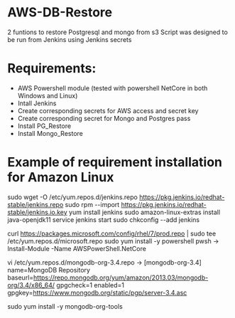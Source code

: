 # AWS-DB-Restore
2 funtions to restore Postgresql and mongo from s3
Script was designed to be run from Jenkins using Jenkins secrets

# Requirements: 
- AWS Powershell module (tested with powershell NetCore in both Windows and Linux)
- Intall Jenkins
- Create corresponding secrets for AWS access and secret key
- Create corresponding secret for Mongo and Postgres pass
- Install PG_Restore
- Install Mongo_Restore



# Example of requirement installation for Amazon Linux 
sudo wget -O /etc/yum.repos.d/jenkins.repo https://pkg.jenkins.io/redhat-stable/jenkins.repo
sudo rpm --import https://pkg.jenkins.io/redhat-stable/jenkins.io.key
yum install jenkins
sudo amazon-linux-extras install java-openjdk11
service jenkins start
sudo chkconfig --add jenkins

curl https://packages.microsoft.com/config/rhel/7/prod.repo | sudo tee /etc/yum.repos.d/microsoft.repo
sudo yum install -y powershell
pwsh -> Install-Module -Name AWSPowerShell.NetCore

vi /etc/yum.repos.d/mongodb-org-3.4.repo
-> 
[mongodb-org-3.4]
name=MongoDB Repository
baseurl=https://repo.mongodb.org/yum/amazon/2013.03/mongodb-org/3.4/x86_64/
gpgcheck=1
enabled=1
gpgkey=https://www.mongodb.org/static/pgp/server-3.4.asc

sudo yum install -y mongodb-org-tools

